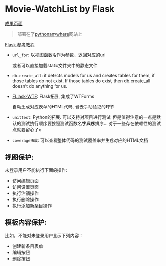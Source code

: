 # Movie-WatchList by Flask

[成果页面](http://bariona.pythonanywhere.com/)
> 部署在了[pythonanywhere](https://www.pythonanywhere.com/)网站上

[Flask 参考教程](https://tutorial.helloflask.com/)

- `url_for`: 以视图函数名作为参数，返回对应的url

  或者可以直接加载static文件夹中的静态文件
- `db.create_all`: it detects models for us and creates tables for them, if those tables do not exist. If those tables do exist, then db.create_all doesn’t do anything for us.

- [FLlask-WTF](https://flask-wtf.readthedocs.io/en/1.0.x/): Flask拓展, 集成了WTForms

  自动生成对应表单的HTML代码, 省去手动验证的环节

- `unittest`: Python的拓展. 可以支持对项目进行测试, 但是值得注意的一点是默认的测试执行顺序要按照测试函数名**字典序**排序... 对于一些存在依赖性的测试点就要留心了x

- `coverage拓展`: 可以查看整体代码的测试覆盖率并生成对应的HTML文档

## 视图保护:
未登录用户不能执行下面的操作:
- 访问编辑页面
- 访问设置页面
- 执行注销操作
- 执行删除操作
- 执行添加新条目操作

## 模板内容保护:

  比如，不能对未登录用户显示下列内容：
  - 创建新条目表单
  - 编辑按钮
  - 删除按钮